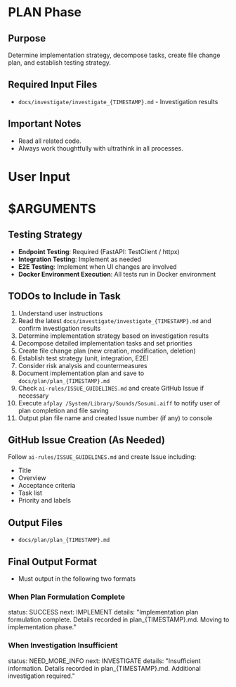 # PLAN Phase

## Purpose
Determine implementation strategy, decompose tasks, create file change plan, and establish testing strategy.

## Required Input Files
- `docs/investigate/investigate_{TIMESTAMP}.md` - Investigation results

## Important Notes
- Read all related code.
- Always work thoughtfully with ultrathink in all processes.

# User Input

# $ARGUMENTS

## Testing Strategy
- **Endpoint Testing**: Required (FastAPI: TestClient / httpx)
- **Integration Testing**: Implement as needed
- **E2E Testing**: Implement when UI changes are involved
- **Docker Environment Execution**: All tests run in Docker environment

## TODOs to Include in Task
1. Understand user instructions
2. Read the latest `docs/investigate/investigate_{TIMESTAMP}.md` and confirm investigation results
3. Determine implementation strategy based on investigation results
4. Decompose detailed implementation tasks and set priorities
5. Create file change plan (new creation, modification, deletion)
6. Establish test strategy (unit, integration, E2E)
7. Consider risk analysis and countermeasures
8. Document implementation plan and save to `docs/plan/plan_{TIMESTAMP}.md`
9. Check `ai-rules/ISSUE_GUIDELINES.md` and create GitHub Issue if necessary
10. Execute `afplay /System/Library/Sounds/Sosumi.aiff` to notify user of plan completion and file saving
11. Output plan file name and created Issue number (if any) to console

## GitHub Issue Creation (As Needed)
Follow `ai-rules/ISSUE_GUIDELINES.md` and create Issue including:
- Title
- Overview
- Acceptance criteria
- Task list
- Priority and labels

## Output Files
- `docs/plan/plan_{TIMESTAMP}.md`

## Final Output Format
- Must output in the following two formats

### When Plan Formulation Complete
status: SUCCESS
next: IMPLEMENT
details: "Implementation plan formulation complete. Details recorded in plan_{TIMESTAMP}.md. Moving to implementation phase."

### When Investigation Insufficient
status: NEED_MORE_INFO
next: INVESTIGATE
details: "Insufficient information. Details recorded in plan_{TIMESTAMP}.md. Additional investigation required."